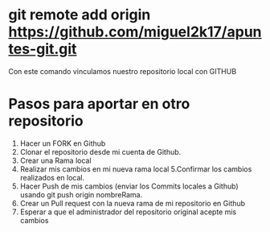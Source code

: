 # git remote add origin https://github.com/miguel2k17/apuntes-git.git
Con este comando vinculamos nuestro repositorio local con GITHUB

# Pasos para aportar en otro repositorio
1. Hacer un FORK en Github
2. Clonar el repositorio desde mi cuenta de Github.
3. Crear una Rama local
4. Realizar mis cambios en mi nueva rama local
5.Confirmar los cambios realizados en local.
6. Hacer Push de mis cambios (enviar los Commits locales a Github)
   usando git push origin nombreRama.
7. Crear un Pull request con la nueva rama de mi repositorio en Github
8. Esperar a que el administrador del repositorio original acepte mis cambios   
